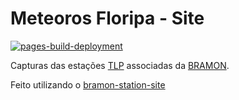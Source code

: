 # Meteoros Floripa - Site

[![pages-build-deployment](https://github.com/mrprompt/meteoros-floripa/actions/workflows/pages/pages-build-deployment/badge.svg)](https://github.com/mrprompt/meteoros-floripa/actions/workflows/pages/pages-build-deployment)

Capturas das estações [TLP](https://www.mrprompt.com.br) associadas da [BRAMON](https://www.bramonmeteor.org).

Feito utilizando o [bramon-station-site](https://github.com/mrprompt/bramon-station-site)

